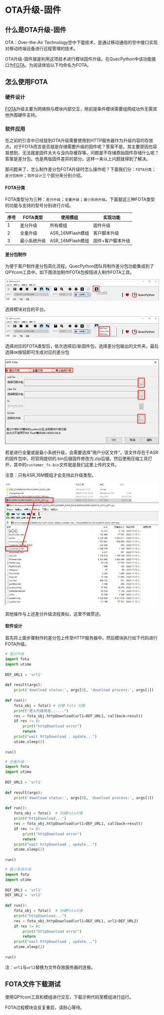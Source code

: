 # OTA升级-固件

## 什么是OTA升级-固件

OTA：Over-the-Air Technology空中下载技术，是通过移动通信的空中接口实现对移动终端设备进行远程管理的技术。

OTA升级-固件就是利用这项技术进行模块固件升级。在QuecPython中该功能接口为[FOTA](/../../../API_reference/zh/QuecPython类库/fota.html)。为阅读体验以下均命名为FOTA。

## 怎么使用FOTA

### 硬件设计

[FOTA](/../../../API_reference/zh/QuecPython类库/fota.html)升级主要为网络侧与模块内部交互，除前提条件模块需要组网成功外无需其他外围硬件支持。

### 软件应用

在之前的引言中已经提到OTA升级需要使用到HTTP服务器作为升级内容的存放点。对于FOTA而言是否就是存储需要升级的固件呢？答案不是。其主要原因也容易想到，无法就是固件太大与没内存缓存等。问题是不存储原始固件存储什么呢？答案是差分包。也是两版固件差异的部分。这样一来以上问题就得到了解决。

那问题来了，怎么制作差分包FOTA升级时怎么操作呢？下面我们分：`FOTA分类`；`差分包制作`；`软件设计`三个部分来分别介绍。

#### FOTA分类

FOTA类型分为三种：`差分升级`；`全量升级`；`最小系统升级`。下面就这三种FOTA类型的功能与支持的型号分别进行介绍。

| 序号 | FOTA类型     | 使用模组         | 实现功能          |
| ---- | ------------ | ---------------- | ----------------- |
| 1    | 差分升级     | 所有模组         | 固件升级          |
| 2    | 全量升级     | ASR_16MFlash模组 | 客户脚本升级      |
| 3    | 最小系统升级 | ASR_16MFlash模组 | 固件+客户脚本升级 |

#### 差分包制作

为便于客户制作差分包简化流程，QuecPython团队将制作差分包功能集成到了QPYcom工具中。如下图添加制作FOTA包按钮进入制作FOTA工具。

![FOTA_1](media\FOTA_1.jpg)

选择模块对应的平台。

![FOTA_1](media\FOTA_2.jpg)

选择对应的FOTA类型后，依次选择旧/新固件包，选择差分包输出的文件夹，最后选择`OK`按钮即可生成对应的差分包

![FOTA_1](media\FOTA_3.jpg)

若是进行全量或是最小系统升级，会需要选择”用户分区文件“。该文件存在于ASR的固件包中。将官网提供的.bin后缀固件修改为.zip后缀。然后使用压缩工具打开，其中的`customer_fs.bin`文件就是我们这里上传的文件。

注意：只有ASR_16M模组才会支持此升级类型。

![FOTA_1](media\FOTA_4.jpg)

其他操作与上述差分升级流程类似，这里不做赘述。

#### 软件设计

首先将上面步骤制作的差分包上传至HTTP服务器中。然后模块执行如下代码进行FOTA升级。

```Python
# 差分升级
import fota
import utime

DEF_URL1 = 'url1'

def result(args):
	print('download status:', args[0], 'download process:', args[1])
	
def run():
	fota_obj = fota() # 创建 Fota 对象
	print("进入升级状态......")
	res = fota_obj.httpDownload(url1=DEF_URL1, callback=result)
	if res != 0:
		print("httpDownload error")
		return
	print("wait httpDownload , update...")
	utime.sleep(2)

run()
```

```python
# 全量升级
import fota
import utime

DEF_URL1 = 'url1'

def result(args):
    print('download status:', args[0], 'download process:', args[1])

def run():
    fota_obj = fota()  # 创建Fota对象
    print("httpDownload...")
    res = fota_obj.httpDownload(url1=DEF_URL1, callback=result)
    if res != 0:
        print("httpDownload error")
        return
    print("wait httpDownload , update...")
    utime.sleep(2)

run()
```

```python
# 最小系统升级
import fota
import utime

DEF_URL1 = 'url1'
DEF_URL2 = 'url2'

def run():
    fota_obj = fota()  # 创建Fota对象
    print("httpDownload...")
    res = fota_obj.httpDownload(url1=DEF_URL1, url2=DEF_URL2)
    if res != 0:
        print("httpDownload error")
        return
    print("wait httpDownload , update...")
    utime.sleep(2)

run()
```

注：`url1`与`url2`替换为文件存放服务器的连接。

## FOTA文件下载测试

使用QPYcom工具和模组进行交互，下载示例代码至模组进行运行。

FOTA过程模块会反复重启，请耐心等待。